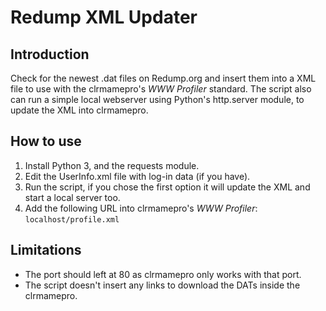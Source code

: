 # Redump XML Updater
## Introduction
Check for the newest .dat files on Redump.org and insert them into a XML file to use with the clrmamepro's _WWW Profiler_ standard. The script also can run a simple local webserver using Python's http.server module, to update the XML into clrmamepro.

## How to use
1. Install Python 3, and the requests module.
2. Edit the UserInfo.xml file with log-in data (if you have).
3. Run the script, if you chose the first option it will update the XML and start a local server too.
4. Add the following URL into clrmamepro's _WWW Profiler_: `localhost/profile.xml`

## Limitations
* The port should left at 80 as clrmamepro only works with that port.
* The script doesn't insert any links to download the DATs inside the clrmamepro.
